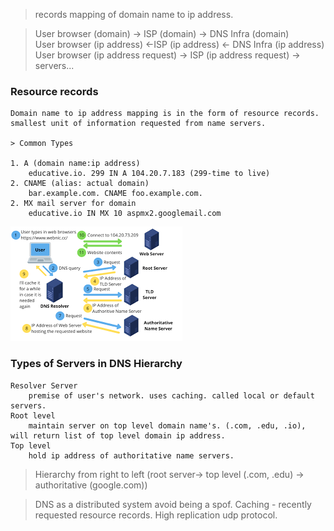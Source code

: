 > records mapping of domain name to ip address. 

> User browser (domain) -> ISP (domain) -> DNS Infra (domain) <br>
  User browser (ip address) <-ISP (ip address) <- DNS Infra (ip address) <br>
  User browser (ip address request) -> ISP (ip address request) -> servers...

### Resource records
    Domain name to ip address mapping is in the form of resource records.
    smallest unit of information requested from name servers.

    > Common Types

    1. A (domain name:ip address)
        educative.io. 299 IN A 104.20.7.183 (299-time to live)
    2. CNAME (alias: actual domain)
        bar.example.com. CNAME foo.example.com.
    2. MX mail server for domain
        educative.io IN MX 10 aspmx2.googlemail.com

![dns flow](dns.png)

### Types of Servers in DNS Hierarchy
    Resolver Server
        premise of user's network. uses caching. called local or default servers.
    Root level 
        maintain server on top level domain name's. (.com, .edu, .io), will return list of top level domain ip address.
    Top level
        hold ip address of authoritative name servers. 
    
> Hierarchy from right to left (root server-> top level (.com, .edu) -> authoritative (google.com))

> DNS as a distributed system 
    avoid being a spof. 
    Caching - recently requested resource records.
    High replication
    udp protocol.